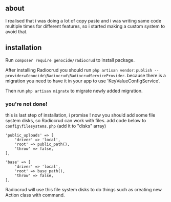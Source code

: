 ## about
I realised that i was doing a lot of copy paste and i was writing same code multiple times for different features, so i started making a custom system to avoid that.
## installation
Run `composer require genocide/radiocrud` to install package.

After installing Radiocrud you should run `php artisan vendor:publish --provider=Genocide\Radiocrud\RadiocrudServiceProvider`. because there is a migration you need to have it in your app to use 'KeyValueConfigService'.

Then run `php artisan migrate` to migrate newly added migration.

### you're not done!
this is last step of installation, i promise !
now you should add some file system disks, so Radiocrud can work with files.
add code below to `config\filesystems.php` (add it to "disks" array)
```
'public_uploads' => [
    'driver' => 'local',
    'root' => public_path(),
    'throw' => false,
],

'base' => [
    'driver' => 'local',
    'root' => base_path(),
    'throw' => false,
],
```
Radiocrud will use this file system disks to do things such as creating new Action class with command.

